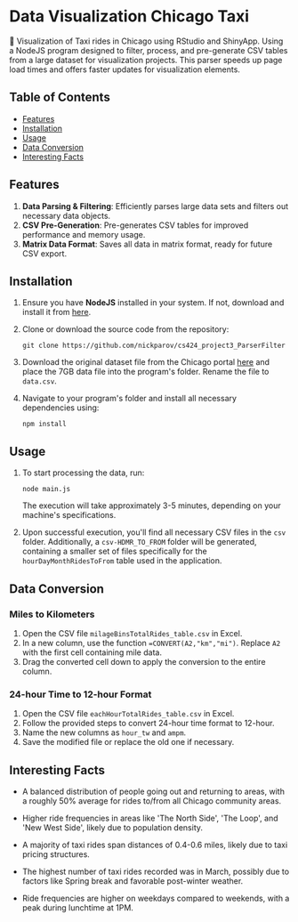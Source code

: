 # Data Visualization Chicago Taxi
🚕 Visualization of Taxi rides in Chicago using RStudio and ShinyApp. Using a NodeJS program designed to filter, process, and pre-generate CSV tables from a large dataset for visualization projects. This parser speeds up page load times and offers faster updates for visualization elements.

## Table of Contents
- [Features](#features)
- [Installation](#installation)
- [Usage](#usage)
- [Data Conversion](#data-conversion)
- [Interesting Facts](#interesting-facts)

## Features
1. **Data Parsing & Filtering**: Efficiently parses large data sets and filters out necessary data objects.
2. **CSV Pre-Generation**: Pre-generates CSV tables for improved performance and memory usage.
3. **Matrix Data Format**: Saves all data in matrix format, ready for future CSV export.

## Installation

1. Ensure you have **NodeJS** installed in your system. If not, download and install it from [here](https://nodejs.org/en/download/).

2. Clone or download the source code from the repository:
   ```
   git clone https://github.com/nickparov/cs424_project3_ParserFilter
   ```

3. Download the original dataset file from the Chicago portal [here](https://data.cityofchicago.org/Transportation/Taxi-Trips-2019/h4cq-z3dy) and place the 7GB data file into the program's folder. Rename the file to `data.csv`.

4. Navigate to your program's folder and install all necessary dependencies using:
   ```
   npm install
   ```

## Usage

1. To start processing the data, run:
   ```
   node main.js
   ```
   The execution will take approximately 3-5 minutes, depending on your machine's specifications.

2. Upon successful execution, you'll find all necessary CSV files in the `csv` folder. Additionally, a `csv-HDMR_TO_FROM` folder will be generated, containing a smaller set of files specifically for the `hourDayMonthRidesToFrom` table used in the application.

## Data Conversion

### Miles to Kilometers
1. Open the CSV file `milageBinsTotalRides_table.csv` in Excel.
2. In a new column, use the function `=CONVERT(A2,"km","mi")`. Replace `A2` with the first cell containing mile data.
3. Drag the converted cell down to apply the conversion to the entire column.

### 24-hour Time to 12-hour Format
1. Open the CSV file `eachHourTotalRides_table.csv` in Excel.
2. Follow the provided steps to convert 24-hour time format to 12-hour.
3. Name the new columns as `hour_tw` and `ampm`.
4. Save the modified file or replace the old one if necessary.

## Interesting Facts

- A balanced distribution of people going out and returning to areas, with a roughly 50% average for rides to/from all Chicago community areas.
  
- Higher ride frequencies in areas like 'The North Side', 'The Loop', and 'New West Side', likely due to population density.

- A majority of taxi rides span distances of 0.4-0.6 miles, likely due to taxi pricing structures.

- The highest number of taxi rides recorded was in March, possibly due to factors like Spring break and favorable post-winter weather.

- Ride frequencies are higher on weekdays compared to weekends, with a peak during lunchtime at 1PM.
